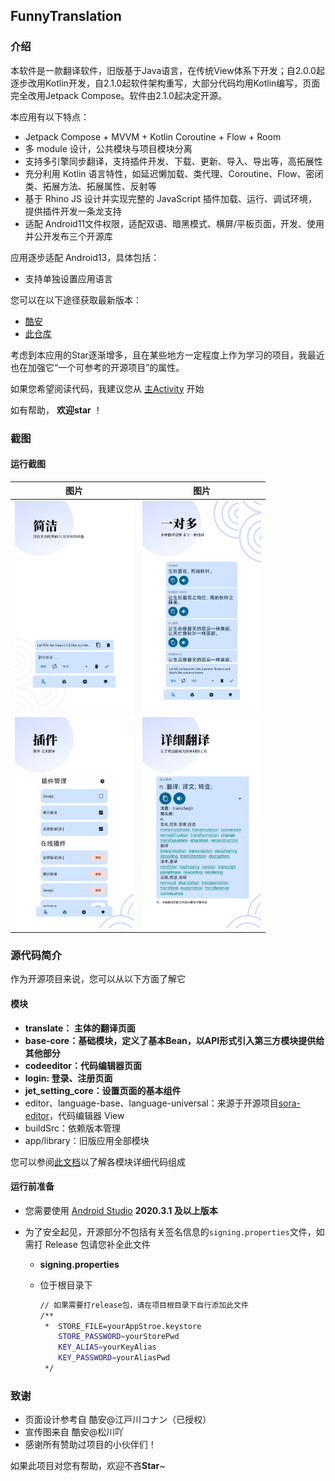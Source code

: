 ## FunnyTranslation

### 介绍

本软件是一款翻译软件，旧版基于Java语言，在传统View体系下开发；自2.0.0起逐步改用Kotlin开发，自2.1.0起软件架构重写，大部分代码均用Kotlin编写，页面完全改用Jetpack Compose。软件由2.1.0起决定开源。

本应用有以下特点：

- Jetpack Compose + MVVM + Kotlin Coroutine + Flow + Room 
- 多 module 设计，公共模块与项目模块分离
- 支持多引擎同步翻译，支持插件开发、下载、更新、导入、导出等，高拓展性
- 充分利用 Kotlin 语言特性，如延迟懒加载、类代理、Coroutine、Flow、密闭类、拓展方法、拓展属性、反射等 
- 基于 Rhino JS 设计并实现完整的 JavaScript 插件加载、运行、调试环境，提供插件开发一条龙支持 
- 适配 Android11文件权限，适配双语、暗黑模式、横屏/平板页面，开发、使用并公开发布三个开源库

应用逐步适配 Android13，具体包括：  
- 支持单独设置应用语言

您可以在以下途径获取最新版本：
- [酷安](https://www.coolapk.com/apk/com.funny.translation)
- [此仓库](/translate/release/translate-release.apk)

考虑到本应用的Star逐渐增多，且在某些地方一定程度上作为学习的项目，我最近也在加强它“一个可参考的开源项目”的属性。  

如果您希望阅读代码，我建议您从 [主Activity](translate/src/main/java/com/funny/translation/translate/TransActivity.kt) 开始

如有帮助， **欢迎star** ！

### 截图

#### 运行截图

| 图片                                                         | 图片                                                         |
| ------------------------------------------------------------ | ------------------------------------------------------------ |
| <img src="./screenshot/1.png" alt="Screenshot_2021-11-07-22-37-33-814_com.funny.tran" style="zoom:33%;" /> | <img src="./screenshot/2.png" alt="Screenshot_2021-11-07-22-39-18-201_com.funny.tran" style="zoom:33%;" /> |
| <img src="./screenshot/3.png" alt="Screenshot_2021-11-07-22-40-16-339_com.funny.tran" style="zoom:33%;" /> | <img src="./screenshot/4.png" alt="IMG_20211107_223720" style="zoom:33%;" /> |





### 源代码简介

作为开源项目来说，您可以从以下方面了解它



#### 模块

- **translate： 主体的翻译页面**
- **base-core：基础模块，定义了基本Bean，以API形式引入第三方模块提供给其他部分**
- **codeeditor：代码编辑器页面**
- **login: 登录、注册页面**
- **jet_setting_core：设置页面的基本组件**
- editor、language-base、language-universal：来源于开源项目[sora-editor](https://github.com/Rosemoe/sora-editor)，代码编辑器 View
- buildSrc：依赖版本管理
- app/library：旧版应用全部模块

您可以参阅[此文档](./detail_introduction.md)以了解各模块详细代码组成




#### 运行前准备

- 您需要使用 [Android Studio](https://developer.android.google.cn/studio/)  **2020.3.1 及以上版本**

- 为了安全起见，开源部分不包括有关签名信息的`signing.properties`文件，如需打 Release 包请您补全此文件

  - **signing.properties**

  - 位于根目录下

    ```bash
    // 如果需要打release包，请在项目根目录下自行添加此文件
    /**
     *  STORE_FILE=yourAppStroe.keystore
        STORE_PASSWORD=yourStorePwd
        KEY_ALIAS=yourKeyAlias
        KEY_PASSWORD=yourAliasPwd
     */
    ```
  
    

### 致谢

- 页面设计参考自 酷安@江戸川コナン（已授权）
- 宣传图来自 酷安@松川吖
- 感谢所有赞助过项目的小伙伴们！



如果此项目对您有帮助，欢迎不吝**Star**~